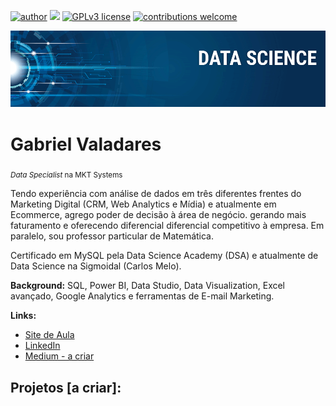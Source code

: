 [![author](https://img.shields.io/badge/gabs-Gabriel-red)](https://www.linkedin.com/in/carlosfab) [![](https://img.shields.io/badge/python-3.7+-blue.svg)](https://www.python.org/downloads/release/python-365/) [![GPLv3 license](https://img.shields.io/badge/License-GPLv3-blue.svg)](http://perso.crans.org/besson/LICENSE.html) [![contributions welcome](https://img.shields.io/badge/contributions-welcome-brightgreen.svg?style=flat)](https://github.com/carlosfab/data_science/issues)

<p align="center">
  <img src="Banner.png" >
</p>

# Gabriel Valadares
<sub>*Data Specialist* na MKT Systems</sub>

Tendo experiência com análise de dados em três diferentes frentes do Marketing Digital (CRM, Web Analytics e Mídia) e atualmente em Ecommerce, agrego poder de decisão à área de negócio. gerando mais faturamento e oferecendo diferencial diferencial competitivo à empresa.
Em paralelo, sou professor particular de Matemática.

Certificado em MySQL pela Data Science Academy (DSA) e atualmente de Data Science na Sigmoidal (Carlos Melo).

**Background:** SQL, Power BI, Data Studio, Data Visualization, Excel avançado, Google Analytics e ferramentas de E-mail Marketing.

**Links:**
* [Site de Aula](https://gabrielmatematica.com.br)
* [LinkedIn](https://www.linkedin.com/in/gabriel-valadares-wa-bi)
* [Medium - a criar](https://www.medium.com)


## Projetos [a criar]:
